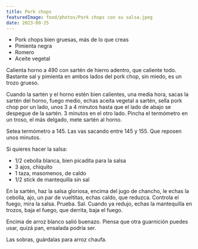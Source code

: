 ```yaml
---
title: Pork chops
featuredImage: food/photos/Pork chops con su salsa.jpeg
date: 2023-09-25
---
```


- Pork chops bien gruesas, más de lo que creas
- Pimienta negra
- Romero
- Aceite vegetal
 
Calienta horno a 490 con sartén de hierro adentro, que caliente todo. Bastante sal y pimienta en ambos lados del pork chop, sin miedo, es un trozo grueso.

Cuando la sartén y el horno estén bien calientes, una media hora, sacas la sartén del horno, fuego medio, echas aceita vegetal a sartén, sella pork chop por un lado, unos 3 a 4 minutos hasta que el lado de abajo se despegue de la sartén. 3 minutos en el otro lado. Pincha el termómetro en un troso, el más delgado, mete sartén al horno.

Setea termómetro a 145. Las vas sacando entre 145 y 155. Que reposen unos minutos. 

Si quieres hacer la salsa:

- 1/2 cebolla blanca, bien picadita para la salsa
- 3 ajos, chiquito
- 1 taza, masomenos, de caldo
- 1/2 stick de mantequilla sin sal

En la sartén, haz la salsa gloriosa, encima del jugo de chancho, le echas la cebolla, ajo, un par de vueltitas, echas caldo, que reduzca. Controla el fuego, mira la salsa. Prueba. Sal. Cuando ya redujo, echas la mantequilla en trozos, baja el fuego, que derrita, baja el fuego.

Encima de arroz blanco salió buenazo. Piensa que otra guarnición puedes usar, quizá pan, ensalada podría ser.

Las sobras, guárdalas para arroz chaufa.